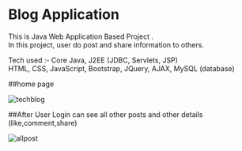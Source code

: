 # Blog Application

This is Java Web Application Based Project . <br />
In this project, user do post and share information to others.

Tech used :-
Core Java, J2EE (JDBC, Servlets, JSP) <br />
HTML, CSS, JavaScript, Bootstrap, JQuery, AJAX, MySQL (database)

##home page 

![techblog](https://user-images.githubusercontent.com/63902621/82149019-72a07200-9873-11ea-8e58-b5b88dd58236.jpg)

##After User Login can see all other posts and other details (like,comment,share)

![allpost](https://user-images.githubusercontent.com/63902621/82150066-792fe900-9875-11ea-9486-368474236851.jpg)
